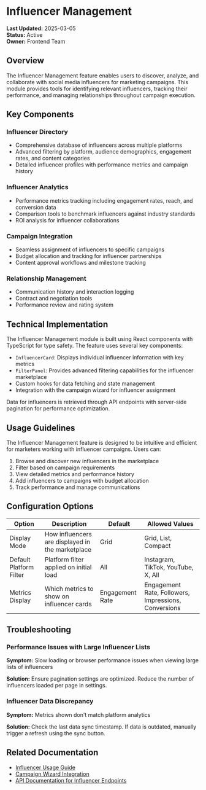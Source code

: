 # Influencer Management

**Last Updated:** 2025-03-05  
**Status:** Active  
**Owner:** Frontend Team

## Overview

The Influencer Management feature enables users to discover, analyze, and collaborate with social media influencers for marketing campaigns. This module provides tools for identifying relevant influencers, tracking their performance, and managing relationships throughout campaign execution.

## Key Components

### Influencer Directory

- Comprehensive database of influencers across multiple platforms
- Advanced filtering by platform, audience demographics, engagement rates, and content categories
- Detailed influencer profiles with performance metrics and campaign history

### Influencer Analytics

- Performance metrics tracking including engagement rates, reach, and conversion data
- Comparison tools to benchmark influencers against industry standards
- ROI analysis for influencer collaborations

### Campaign Integration

- Seamless assignment of influencers to specific campaigns
- Budget allocation and tracking for influencer partnerships
- Content approval workflows and milestone tracking

### Relationship Management

- Communication history and interaction logging
- Contract and negotiation tools
- Performance review and rating system

## Technical Implementation

The Influencer Management module is built using React components with TypeScript for type safety. The feature uses several key components:

- `InfluencerCard`: Displays individual influencer information with key metrics
- `FilterPanel`: Provides advanced filtering capabilities for the influencer marketplace
- Custom hooks for data fetching and state management
- Integration with the campaign wizard for influencer assignment

Data for influencers is retrieved through API endpoints with server-side pagination for performance optimization.

## Usage Guidelines

The Influencer Management feature is designed to be intuitive and efficient for marketers working with influencer campaigns. Users can:

1. Browse and discover new influencers in the marketplace
2. Filter based on campaign requirements
3. View detailed metrics and performance history
4. Add influencers to campaigns with budget allocation
5. Track performance and manage communications

## Configuration Options

| Option | Description | Default | Allowed Values |
|--------|-------------|---------|---------------|
| Display Mode | How influencers are displayed in the marketplace | Grid | Grid, List, Compact |
| Default Platform Filter | Platform filter applied on initial load | All | Instagram, TikTok, YouTube, X, All |
| Metrics Display | Which metrics to show on influencer cards | Engagement Rate | Engagement Rate, Followers, Impressions, Conversions |

## Troubleshooting

### Performance Issues with Large Influencer Lists

**Symptom:** Slow loading or browser performance issues when viewing large lists of influencers

**Solution:** Ensure pagination settings are optimized. Reduce the number of influencers loaded per page in settings.

### Influencer Data Discrepancy

**Symptom:** Metrics shown don't match platform analytics

**Solution:** Check the last data sync timestamp. If data is outdated, manually trigger a refresh using the sync button.

## Related Documentation

- [Influencer Usage Guide](./usage.md)
- [Campaign Wizard Integration](../campaign-wizard/usage.md)
- [API Documentation for Influencer Endpoints](../../features-backend/apis/endpoints.md) 